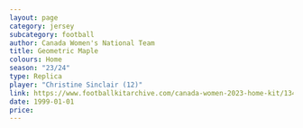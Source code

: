 ```yaml
---
layout: page
category: jersey
subcategory: football
author: Canada Women's National Team
title: Geometric Maple
colours: Home
season: "23/24"
type: Replica
player: "Christine Sinclair (12)"
link: https://www.footballkitarchive.com/canada-women-2023-home-kit/134882/
date: 1999-01-01
price:
---
```

